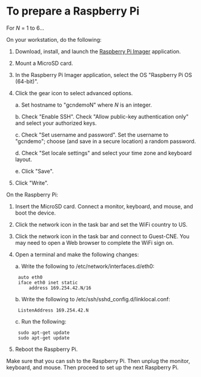 # To prepare a Raspberry Pi

For _N_ = 1 to 6...

On your workstation, do the following:

1. Download, install, and launch the [Raspberry Pi Imager](https://www.raspberrypi.com/software/) application.

2. Mount a MicroSD card.

3. In the Raspberry Pi Imager application, select the OS "Raspberry Pi OS (64-bit)".

4. Click the gear icon to select advanced options.

    a. Set hostname to "gcndemoN" where _N_ is an integer.

    b. Check "Enable SSH". Check "Allow public-key authentication only" and select your authorized keys.

    c. Check "Set username and password". Set the username to "gcndemo"; choose (and save in a secure location) a random password.

    d. Check "Set locale settings" and select your time zone and keyboard layout.

    e. Click "Save".

5. Click "Write".

On the Raspberry Pi:

1. Insert the MicroSD card. Connect a monitor, keyboard, and mouse, and boot the device.

2. Click the network icon in the task bar and set the WiFi country to US.

3. Click the network icon in the task bar and connect to Guest-CNE. You may need to open a Web browser to complete the WiFi sign on.

4. Open a terminal and make the following changes:

    a. Write the following to /etc/network/interfaces.d/eth0:

        auto eth0
        iface eth0 inet static
            address 169.254.42.N/16

    b. Write the following to /etc/ssh/sshd_config.d/linklocal.conf:

        ListenAddress 169.254.42.N

    c. Run the following:

        sudo apt-get update
        sudo apt-get update

5. Reboot the Raspberry Pi.

Make sure that you can ssh to the Raspberry Pi. Then unplug the monitor, keyboard, and mouse. Then proceed to set up the next Raspberry Pi.
